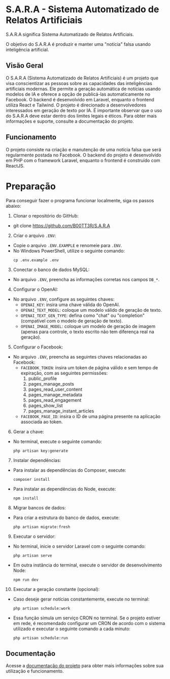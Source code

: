 # S.A.R.A - Sistema Automatizado de Relatos Artificiais

S.A.R.A significa Sistema Automatizado de Relatos Artificiais.

O objetivo do S.A.R.A é produzir e manter uma "notícia" falsa usando inteligência artificial.

## Visão Geral

O S.A.R.A (Sistema Automatizado de Relatos Artificiais) é um projeto que visa conscientizar as pessoas sobre as capacidades das inteligências artificiais modernas. Ele permite a geração automática de notícias usando modelos de IA e oferece a opção de publicá-las automaticamente no Facebook. O backend é desenvolvido em Laravel, enquanto o frontend utiliza React e Tailwind. O projeto é direcionado a desenvolvedores interessados em geração de texto por IA. É importante observar que o uso do S.A.R.A deve estar dentro dos limites legais e éticos. Para obter mais informações e suporte, consulte a documentação do projeto.

## Funcionamento

O projeto consiste na criação e manutenção de uma notícia falsa que será regularmente postada no Facebook. O backend do projeto é desenvolvido em PHP com o framework Laravel, enquanto o frontend é construído com ReactJS.

# Preparação

Para conseguir fazer o programa funcionar localmente, siga os passos abaixo:

1. Clonar o repositório do GitHub:
- git clone https://github.com/B00TT3R/S.A.R.A

2. Criar o arquivo `.ENV`:
- Copie o arquivo `.ENV.EXAMPLE` e renomeie para `.ENV`.
- No Windows PowerShell, utilize o seguinte comando:
  ```
  cp .env.example .env
  ```

3. Conectar o banco de dados MySQL:
- No arquivo `.ENV`, preencha as informações corretas nos campos `DB_*`.

4. Configurar o OpenAI:
- No arquivo `.ENV`, configure as seguintes chaves:
  - `OPENAI_KEY`: insira uma chave válida do OpenAI.
  - `OPENAI_TEXT_MODEL`: coloque um modelo válido de geração de texto.
  - `OPENAI_TEXT_GEN_TYPE`: defina como "chat" ou "completion" (compatível com o modelo de geração de texto).
  - `OPENAI_IMAGE_MODEL`: coloque um modelo de geração de imagem (apenas para controle, o texto escrito não tem diferença real na geração).

5. Configurar o Facebook:
- No arquivo `.ENV`, preencha as seguintes chaves relacionadas ao Facebook:
  - `FACEBOOK_TOKEN`: insira um token de página válido e sem tempo de expiração, com as seguintes permissões:
    1. public_profile
    2. pages_manage_posts
    3. pages_read_user_content
    4. pages_manage_metadata
    5. pages_read_engagement
    6. pages_show_list
    7. pages_manage_instant_articles
  - `FACEBOOK_PAGE_ID`: insira o ID de uma página presente na aplicação associada ao token.

6. Gerar a chave:
- No terminal, execute o seguinte comando:
  ```
  php artisan key:generate
  ```

7. Instalar dependências:
- Para instalar as dependências do Composer, execute:
  ```
  composer install
  ```
- Para instalar as dependências do Node, execute:
  ```
  npm install
  ```

8. Migrar bancos de dados:
- Para criar a estrutura do banco de dados, execute:
  ```
  php artisan migrate:fresh
  ```

9. Executar o servidor:
- No terminal, inicie o servidor Laravel com o seguinte comando:
  ```
  php artisan serve
  ```
- Em outra instância do terminal, execute o servidor de desenvolvimento Node:
  ```
  npm run dev
  ```

10. Executar a geração constante (opcional):
 - Caso deseje gerar notícias constantemente, execute no terminal:
   ```
   php artisan schedule:work
   ```
 - Essa função simula um serviço CRON no terminal. Se o projeto estiver em rede, é recomendado configurar um CRON de acordo com o sistema utilizado e executar o seguinte comando a cada minuto:
   ```
   php artisan schedule:run
   ```


## Documentação

Acesse a [documentação do projeto](https://robust-flare-c4e.notion.site/S-A-R-A-63932ca5038f4720a0d1c780ef31c0cf?pvs=4) para obter mais informações sobre sua utilização e funcionamento.

